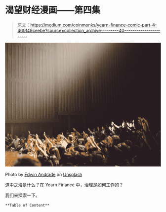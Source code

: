 # 渴望财经漫画——第四集

> 原文：<https://medium.com/coinmonks/yearn-finance-comic-part-4-460f49ceebe?source=collection_archive---------40----------------------->

![](img/54e6d3af32a44e040c417423e85f6a98.png)

Photo by [Edwin Andrade](https://unsplash.com/@theunsteady5?utm_source=unsplash&utm_medium=referral&utm_content=creditCopyText) on [Unsplash](https://unsplash.com/s/photos/vote?utm_source=unsplash&utm_medium=referral&utm_content=creditCopyText)

道中之治是什么？在 Yearn Finance 中，治理是如何工作的？

我们来探索一下。

```
**Table of Content**
```